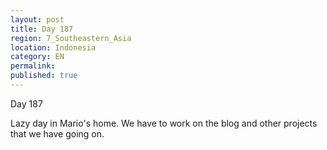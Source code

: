 ```yaml
---
layout: post
title: Day 187
region: 7_Southeastern_Asia
location: Indonesia
category: EN
permalink:
published: true
---
```


Day 187

Lazy day in Mario's home. We have to work on the blog and other projects that we have going on.

<p><a
href="https://lh3.googleusercontent.com/rroFsfvcVirOaIILfvL1YuzDj8ZERw5jLQcfQK9XiI1vMZGLf7RcePRPv3tBnDXkmwBUTFEwRXMASCFoDaFSwS6KDr-kQDt9pCd0_tF6IoJGxzVfL4D90eJ1JrPwPA9FUbO64jUlAoCmgcaUI1HPfZ-ElLUJIl7LkVdN6c9-yVDML3hbO3y4ht3pwzEORiyOD1gPPIEXYjX2_13Nn4QfxtZ99yLeZjvt2Te_Hc0JQbBJYL0_lQluaB-QoT-n0tsrvoTT6yEsVjsxY2r0yxF25M004pv93pmDCAakDwElk4_GBgY0_lGTExw3jvNTvSf8PWmI2R7POoqlZciHucZIM69E0FIFaCMI9kbdglQ3lNhib7lyEwtCthnNr8zAAbWENWDxyFhPBEBDt6DuVkPUWOTsAjcziBPRCt8irynqwcZ0iWD9loj4kzLeh_4-00k6zoPLCQdFOpXdst7dOKa6kFahuxJZwXHtRFD6EWLQTMM0rn-TxUgZ_1qeOKgMVNpnfP_k2R-qHSa5PHgjNjEFzhqebl6exxNGsJLzedScF7081-qoz_QCv7EVgNakGbhH9XiNEE61EEG5_b-6HYGzw_wH_k47eQ6PZJwp-VnVMpA0CLxPhaxz723Xd9WO_re_UZSd6sHoURURL4wPiygTEg1uJ6XdegnbMqQluc8pbW9idDwACzfn3lvR7DX19O3GqNVWFnwfBVjc6m78utM-i1dGkw=w836-h627-no"><img 
src="https://lh3.googleusercontent.com/rroFsfvcVirOaIILfvL1YuzDj8ZERw5jLQcfQK9XiI1vMZGLf7RcePRPv3tBnDXkmwBUTFEwRXMASCFoDaFSwS6KDr-kQDt9pCd0_tF6IoJGxzVfL4D90eJ1JrPwPA9FUbO64jUlAoCmgcaUI1HPfZ-ElLUJIl7LkVdN6c9-yVDML3hbO3y4ht3pwzEORiyOD1gPPIEXYjX2_13Nn4QfxtZ99yLeZjvt2Te_Hc0JQbBJYL0_lQluaB-QoT-n0tsrvoTT6yEsVjsxY2r0yxF25M004pv93pmDCAakDwElk4_GBgY0_lGTExw3jvNTvSf8PWmI2R7POoqlZciHucZIM69E0FIFaCMI9kbdglQ3lNhib7lyEwtCthnNr8zAAbWENWDxyFhPBEBDt6DuVkPUWOTsAjcziBPRCt8irynqwcZ0iWD9loj4kzLeh_4-00k6zoPLCQdFOpXdst7dOKa6kFahuxJZwXHtRFD6EWLQTMM0rn-TxUgZ_1qeOKgMVNpnfP_k2R-qHSa5PHgjNjEFzhqebl6exxNGsJLzedScF7081-qoz_QCv7EVgNakGbhH9XiNEE61EEG5_b-6HYGzw_wH_k47eQ6PZJwp-VnVMpA0CLxPhaxz723Xd9WO_re_UZSd6sHoURURL4wPiygTEg1uJ6XdegnbMqQluc8pbW9idDwACzfn3lvR7DX19O3GqNVWFnwfBVjc6m78utM-i1dGkw=w836-h627-no" class="oversize" alt=""></a></p>

